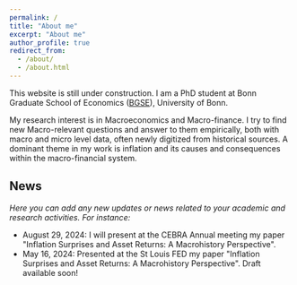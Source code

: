 ```yaml
---
permalink: /
title: "About me"
excerpt: "About me"
author_profile: true
redirect_from: 
  - /about/
  - /about.html
---
```


This website is still under construction. I am a PhD student at Bonn Graduate School of Economics ([BGSE](https://www.bgse.uni-bonn.de/en)), University of Bonn.

My research interest is in Macroeconomics and Macro-finance. I try to find new Macro-relevant questions and answer to them empirically, both with macro and micro level data, often newly digitized from historical sources. A dominant theme in my work is inflation and its causes and consequences within the macro-financial system. 


## News

*Here you can add any new updates or news related to your academic and research activities. For instance:*

- August 29, 2024: I will present at the CEBRA Annual meeting my paper "Inflation Surprises and Asset Returns: A Macrohistory Perspective".
- May 16, 2024: Presented at the St Louis FED my paper "Inflation Surprises and Asset Returns: A Macrohistory Perspective". Draft available soon!




